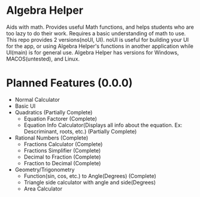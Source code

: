 # Algebra Helper
Aids with math. Provides useful Math functions, and helps students who are too lazy to do their work. Requires a basic understanding of math to use. This repo provides 2 versions(noUI, UI). noUI is useful for building your UI for the app, or using Algebra Helper's functions in another application while UI(main) is for general use. Algebra Helper has versions for Windows, MACOS(untested), and Linux.
# Planned Features (0.0.0)
* Normal Calculator
* Basic UI
* Quadratics (Partially Complete)
    * Equation Factorer (Complete)
    * Equation Info Calculator(Displays all info about the equation. Ex: Descriminant, roots, etc.) (Partially Complete)
* Rational Numbers (Complete)
    * Fractions Calculator (Complete)
    * Fractions Simplifier (Complete)
    * Decimal to Fraction (Complete)
    * Fraction to Decimal (Complete)
* Geometry/Trigonometry
    * Function(sin, cos, etc.) to Angle(Degrees) (Complete)
    * Triangle side calculator with angle and side(Degrees)
    * Area Calculator
